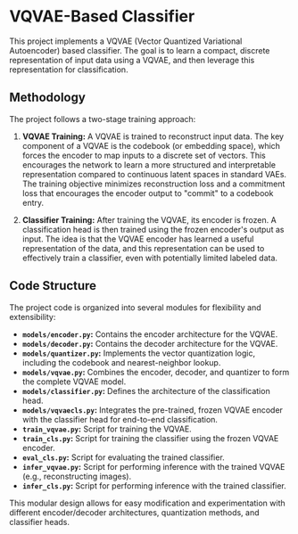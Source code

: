 # VQVAE-Based Classifier

This project implements a VQVAE (Vector Quantized Variational Autoencoder) based classifier.  The goal is to learn a compact, discrete representation of input data using a VQVAE, and then leverage this representation for classification.

## Methodology

The project follows a two-stage training approach:

1.  **VQVAE Training:** A VQVAE is trained to reconstruct input data. The key component of a VQVAE is the codebook (or embedding space), which forces the encoder to map inputs to a discrete set of vectors.  This encourages the network to learn a more structured and interpretable representation compared to continuous latent spaces in standard VAEs.  The training objective minimizes reconstruction loss and a commitment loss that encourages the encoder output to "commit" to a codebook entry.

2.  **Classifier Training:** After training the VQVAE, its encoder is frozen. A classification head is then trained using the frozen encoder's output as input.  The idea is that the VQVAE encoder has learned a useful representation of the data, and this representation can be used to effectively train a classifier, even with potentially limited labeled data.

## Code Structure

The project code is organized into several modules for flexibility and extensibility:

*   **`models/encoder.py`:** Contains the encoder architecture for the VQVAE.
*   **`models/decoder.py`:** Contains the decoder architecture for the VQVAE.
*   **`models/quantizer.py`:** Implements the vector quantization logic, including the codebook and nearest-neighbor lookup.
*   **`models/vqvae.py`:** Combines the encoder, decoder, and quantizer to form the complete VQVAE model.
*   **`models/classifier.py`:** Defines the architecture of the classification head.
*   **`models/vqvaecls.py`:**  Integrates the pre-trained, frozen VQVAE encoder with the classifier head for end-to-end classification.
*   **`train_vqvae.py`:** Script for training the VQVAE.
*   **`train_cls.py`:** Script for training the classifier using the frozen VQVAE encoder.
*   **`eval_cls.py`:** Script for evaluating the trained classifier.
*   **`infer_vqvae.py`:** Script for performing inference with the trained VQVAE (e.g., reconstructing images).
*   **`infer_cls.py`:** Script for performing inference with the trained classifier.

This modular design allows for easy modification and experimentation with different encoder/decoder architectures, quantization methods, and classifier heads.
